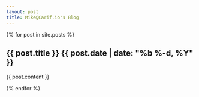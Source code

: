 ```yaml
---
layout: post
title: Mike@Carif.io's Blog
---
```




{% for post in site.posts %}

<article class='post'>
  <h1 class='post-title'> {{ post.title }} {{ post.date | date: "%b %-d, %Y" }}</h1>
  {{ post.content }}
</article>

{% endfor %}


